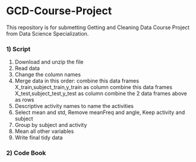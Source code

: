 GCD-Course-Project
==================

This repository is for submetting Getting and Cleaning Data Course Project from Data Science Specialization. 

### 1) Script

  1) Download and unzip the file
  2) Read data
  3) Change the column names
  4) Merge data in this order: 
      combine this data frames X_train,subject_train,y_train as column
      combine this data frames X_test,subject_test,y_test as column
      combine the 2 data frames above as rows
  5) Descriptive activity names to name the activities
  6) Select mean and std, Remove meanFreq and angle, Keep activity and subject
  7) Group by subject and activity
  8) Mean all other variables
  9) Write final tidy data

### 2) Code Book 
